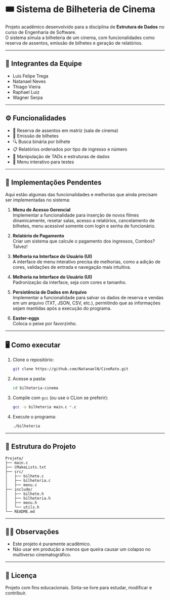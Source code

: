 # 🎟️ Sistema de Bilheteria de Cinema

Projeto acadêmico desenvolvido para a disciplina de **Estrutura de Dados** no curso de Engenharia de Software.  
O sistema simula a bilheteria de um cinema, com funcionalidades como reserva de assentos, emissão de bilhetes e geração de relatórios.

---

## 🧠 Integrantes da Equipe

- Luis Felipe Trega
- Natanael Neves
- Thiago Vieira
- Raphael Luiz
- Wagner Serpa

---

## ⚙️ Funcionalidades

- 📌 Reserva de assentos em matriz (sala de cinema)
- 🎫 Emissão de bilhetes
- 🔍 Busca binária por bilhete
- 📋 Relatórios ordenados por tipo de ingresso e número
- 💾 Manipulação de TADs e estruturas de dados
- 🧪 Menu interativo para testes

---

## 🚧 Implementações Pendentes

Aqui estão algumas das funcionalidades e melhorias que ainda precisam ser implementadas no sistema:

1. **Menu de Acesso Gerencial**  
   Implementar a funcionalidade para inserção de novos filmes dinamicamente, resetar salas, acesso a relatórios, cancelamento de bilhetes, menu acessível somente com login e senha de funcionário.

2. **Relatório de Pagamento**  
   Criar um sistema que calcule o pagamento dos ingressos, Combos? Talvez!

3. **Melhoria na Interface do Usuário (UI)**  
   A interface de menu interativo precisa de melhorias, como a adição de cores, validações de entrada e navegação mais intuitiva.

4. **Melhoria na Interface do Usuário (UI)**  
   Padronização da interface, seja com cores e tamanho.

5. **Persistência de Dados em Arquivo**  
   Implementar a funcionalidade para salvar os dados de reserva e vendas em um arquivo (TXT, JSON, CSV, etc.), permitindo que as informações sejam mantidas após a execução do programa.

6. **Easter-eggs**  
   Coloca o peixe por favorzinho.

---


## 🖥️ Como executar

1. Clone o repositório:

   ```bash
   git clone https://github.com/NatanaelN/CineRato.git


2. Acesse a pasta:

   ```bash
   cd bilheteria-cinema
   ```

3. Compile com `gcc` (ou use o CLion se preferir):

   ```bash
   gcc -o bilheteria main.c *.c
   ```

4. Execute o programa:

   ```bash
   ./bilheteria
   ```

---

## 📁 Estrutura do Projeto

```
Projeto/
├── main.c
├── CMakeLists.txt
├── src/
│   ├── bilhete.c
│   ├── bilheteria.c
│   ├── menu.c
├── include/
│   ├── bilhete.h
│   ├── bilheteria.h
│   ├── menu.h
│   └── utils.h
└── README.md
```

---

## 🧙‍♂️ Observações

- Este projeto é puramente acadêmico.
- Não usar em produção a menos que queira causar um colapso no multiverso cinematográfico.

---

## 📜 Licença

Projeto com fins educacionais. Sinta-se livre para estudar, modificar e contribuir.
